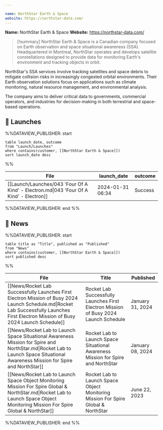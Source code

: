 ```yaml
---

name: NorthStar Earth & Space
website: https://northstar-data.com/
---
```


**Name:** NorthStar Earth & Space
**Website:** https://northstar-data.com/

>[!summary]
NorthStar Earth & Space is a Canadian company focused on Earth observation and space situational awareness (SSA). Headquartered in Montreal, NorthStar operates and develops satellite constellations designed to provide data for monitoring Earth's environment and tracking objects in orbit.
>
NorthStar's SSA services involve tracking satellites and space debris to mitigate collision risks in increasingly congested orbital environments. Their Earth observation solutions focus on applications such as climate monitoring, natural resource management, and environmental analysis.
>
The company aims to deliver critical data to governments, commercial operators, and industries for decision-making in both terrestrial and space-based operations.


## 🚀 Launches
%%DATAVIEW_PUBLISHER: start
```
table launch_date, outcome
from "Launch/Launches"
where contains(customer, [[NorthStar Earth & Space]])
sort launch_date desc
```
%%

| File                                                                                    | launch_date      | outcome |
| --------------------------------------------------------------------------------------- | ---------------- | ------- |
| [[Launch/Launches/043 'Four Of A Kind' - Electron.md\|043 'Four Of A Kind' - Electron]] | 2024-01-31 06:34 | Success |

%%DATAVIEW_PUBLISHER: end %%

## 📰 News
%%DATAVIEW_PUBLISHER: start
```
table title as "Title", published as "Published"
from "News"
where contains(customer, [[NorthStar Earth & Space]])
sort published desc
```
%%

| File                                                                                                                                                                                   | Title                                                                                 | Published        |
| -------------------------------------------------------------------------------------------------------------------------------------------------------------------------------------- | ------------------------------------------------------------------------------------- | ---------------- |
| [[News/Rocket Lab Successfully Launches First Electron Mission of Busy 2024 Launch Schedule.md\|Rocket Lab Successfully Launches First Electron Mission of Busy 2024 Launch Schedule]] | Rocket Lab Successfully Launches First Electron Mission of Busy 2024 Launch Schedule  | January 31, 2024 |
| [[News/Rocket Lab to Launch Space Situational Awareness Mission for Spire and NorthStar.md\|Rocket Lab to Launch Space Situational Awareness Mission for Spire and NorthStar]]         | Rocket Lab to Launch Space Situational Awareness Mission for Spire and NorthStar      | January 08, 2024 |
| [[News/Rocket Lab to Launch Space Object Monitoring Mission For Spire Global & NorthStar.md\|Rocket Lab to Launch Space Object Monitoring Mission For Spire Global & NorthStar]]       | Rocket Lab to Launch Space Object Monitoring Mission For Spire Global & NorthStar     | June 22, 2023    |

%%DATAVIEW_PUBLISHER: end %%